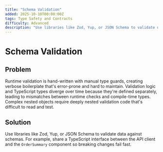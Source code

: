 ```yaml
---
title: "Schema Validation"
added: 2025-10-10T00:00:00Z
tags: Type Safety and Contracts
difficulty: Advanced
description: "Use libraries like Zod, Yup, or JSON Schema to validate data against schemas."
---
```

# Schema Validation

## Problem

Runtime validation is hand-written with manual type guards, creating verbose boilerplate that's error-prone and hard to maintain. Validation logic and TypeScript types diverge over time because they're defined separately, leading to mismatches between runtime checks and compile-time types. Complex nested objects require deeply nested validation code that's difficult to read and test.

## Solution

Use libraries like Zod, Yup, or JSON Schema to validate data against schemas. For example, share a TypeScript interface between the API client and the `OrderSummary` component so breaking changes fail fast.
